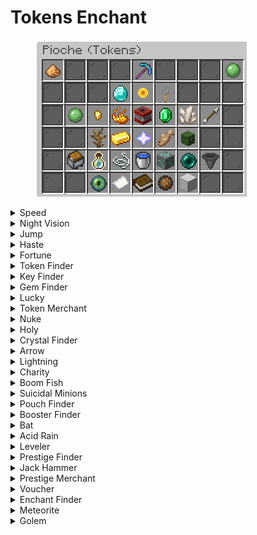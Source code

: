 # Tokens Enchant

<figure><img src="../.gitbook/assets/image_2023-04-04_235250917.png" alt=""><figcaption></figcaption></figure>

<details>

<summary>Speed</summary>

Description

Niveau Maximum: 5

Niveau de pioche Requis: 0

Prix total:

Remboursable: <mark style="color:green;">Oui</mark>

</details>

<details>

<summary>Night Vision</summary>

Niveau Maximum: 1

Niveau de pioche Requis: 0

Prix total:

Remboursable: <mark style="color:green;">Oui</mark>

</details>

<details>

<summary>Jump</summary>

Niveau Maximum: 5

Niveau de pioche Requis: 0

Prix total:

Remboursable: <mark style="color:green;">Oui</mark>

</details>

<details>

<summary>Haste</summary>

Niveau Maximum: 5

Niveau de pioche Requis: 0

Prix total:

Remboursable: <mark style="color:green;">Oui</mark>

</details>

<details>

<summary>Fortune</summary>

Niveau Maximum: ∞

Niveau de pioche Requis: 0

Prix total: ∞

Remboursable: <mark style="color:red;">Non</mark>

</details>

<details>

<summary>Token Finder</summary>

Niveau Maximum: 5,000

Niveau de pioche Requis: 0

Prix total:

Remboursable: <mark style="color:green;">Oui</mark>

</details>

<details>

<summary>Key Finder</summary>

Niveau Maximum:

Niveau de pioche Requis:&#x20;

Prix total:

Remboursable: <mark style="color:green;">Oui</mark>

</details>

<details>

<summary>Gem Finder</summary>

Description

Niveau Maximum:

Niveau de pioche Requis:&#x20;

Prix total:

Remboursable: <mark style="color:green;">Oui</mark>

</details>

<details>

<summary>Lucky</summary>

Description

Niveau Maximum:

Niveau de pioche Requis:&#x20;

Prix total:

Remboursable: <mark style="color:green;">Oui</mark>

</details>

<details>

<summary>Token Merchant</summary>

Description

Niveau Maximum:

Niveau de pioche Requis:&#x20;

Prix total:

Remboursable: <mark style="color:green;">Oui</mark>

</details>

<details>

<summary>Nuke</summary>

Description

Niveau Maximum:

Niveau de pioche Requis:&#x20;

Prix total:

Remboursable: <mark style="color:green;">Oui</mark>

</details>

<details>

<summary>Holy</summary>

Description

Niveau Maximum:

Niveau de pioche Requis:&#x20;

Prix total:

Remboursable: <mark style="color:green;">Oui</mark>

</details>

<details>

<summary>Crystal Finder</summary>

Description

Niveau Maximum:

Niveau de pioche Requis:&#x20;

Prix total:

Remboursable: <mark style="color:green;">Oui</mark>

</details>

<details>

<summary>Arrow</summary>

Description

Niveau Maximum:

Niveau de pioche Requis:&#x20;

Prix total:

Remboursable: <mark style="color:green;">Oui</mark>

</details>

<details>

<summary>Lightning</summary>

Description

Niveau Maximum:

Niveau de pioche Requis:&#x20;

Prix total:

Remboursable: <mark style="color:green;">Oui</mark>

</details>

<details>

<summary>Charity</summary>

Description

Niveau Maximum:

Niveau de pioche Requis:&#x20;

Prix total:

Remboursable: <mark style="color:green;">Oui</mark>

</details>

<details>

<summary>Boom Fish</summary>

Description

Niveau Maximum:

Niveau de pioche Requis:&#x20;

Prix total:

Remboursable: <mark style="color:green;">Oui</mark>

</details>

<details>

<summary>Suicidal Minions</summary>

Description

Niveau Maximum:

Niveau de pioche Requis:&#x20;

Prix total:

Remboursable: <mark style="color:green;">Oui</mark>

</details>

<details>

<summary>Pouch Finder</summary>

Description

Niveau Maximum:

Niveau de pioche Requis:&#x20;

Prix total:

Remboursable: <mark style="color:green;">Oui</mark>

</details>

<details>

<summary>Booster Finder</summary>

Description

Niveau Maximum:

Niveau de pioche Requis:&#x20;

Prix total:

Remboursable: <mark style="color:green;">Oui</mark>

</details>

<details>

<summary>Bat</summary>

Description

Niveau Maximum:

Niveau de pioche Requis:&#x20;

Prix total:

Remboursable: <mark style="color:green;">Oui</mark>

</details>

<details>

<summary>Acid Rain</summary>

Description

Niveau Maximum:

Niveau de pioche Requis:&#x20;

Prix total:

Remboursable: <mark style="color:green;">Oui</mark>

</details>

<details>

<summary>Leveler</summary>

Description

Niveau Maximum:

Niveau de pioche Requis:&#x20;

Prix total:

Remboursable: <mark style="color:green;">Oui</mark>

</details>

<details>

<summary>Prestige Finder</summary>

Description

Niveau Maximum:

Niveau de pioche Requis:&#x20;

Prix total:

Remboursable: <mark style="color:green;">Oui</mark>

</details>

<details>

<summary>Jack Hammer</summary>

Description

Niveau Maximum:

Niveau de pioche Requis:&#x20;

Prix total:

Remboursable: <mark style="color:green;">Oui</mark>

</details>

<details>

<summary>Prestige Merchant</summary>

Description

Niveau Maximum:

Niveau de pioche Requis:&#x20;

Prix total:

Remboursable: <mark style="color:green;">Oui</mark>

</details>

<details>

<summary>Voucher</summary>

Description

Niveau Maximum:

Niveau de pioche Requis:&#x20;

Prix total:

Remboursable: <mark style="color:green;">Oui</mark>

</details>

<details>

<summary>Enchant Finder</summary>

Description

Niveau Maximum:

Niveau de pioche Requis:&#x20;

Prix total:

Remboursable: <mark style="color:green;">Oui</mark>

</details>

<details>

<summary>Meteorite</summary>

Description

Niveau Maximum:

Niveau de pioche Requis:&#x20;

Prix total:

Remboursable: <mark style="color:green;">Oui</mark>

</details>

<details>

<summary>Golem</summary>

Description

Niveau Maximum:

Niveau de pioche Requis:&#x20;

Prix total:

Remboursable: <mark style="color:green;">Oui</mark>

</details>

